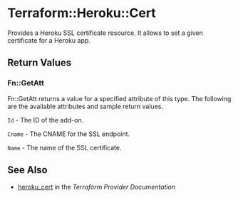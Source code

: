 # Terraform::Heroku::Cert

Provides a Heroku SSL certificate resource. It allows to set a given certificate for a Heroku app.

## Return Values

### Fn::GetAtt

Fn::GetAtt returns a value for a specified attribute of this type. The following are the available attributes and sample return values.

`Id` - The ID of the add-on.

`Cname` - The CNAME for the SSL endpoint.

`Name` - The name of the SSL certificate.

## See Also

* [heroku_cert](https://www.terraform.io/docs/providers/heroku/r/cert.html) in the _Terraform Provider Documentation_